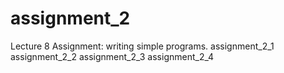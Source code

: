 # assignment_2
Lecture 8 Assignment: writing simple programs.
assignment_2_1
assignment_2_2
assignment_2_3
assignment_2_4
